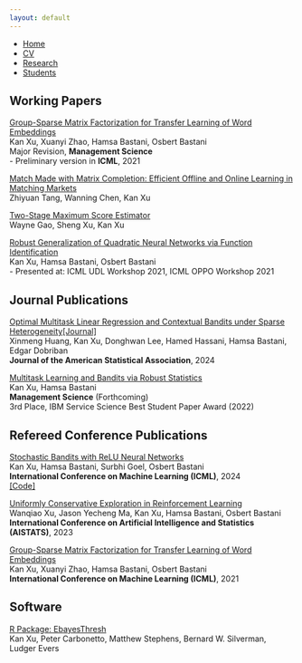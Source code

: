 ```yaml
---
layout: default
---
```


<ul class='menu'>
<li><a href="./">Home</a></li>
<li><a href="./CV.pdf">CV</a></li>
<li><a href="./research.html">Research</a></li>
<li><a href="./student.html">Students</a></li>
</ul>

<h2>Working Papers</h2>

<p><a href="https://papers.ssrn.com/sol3/papers.cfm?abstract_id=4730050">Group-Sparse Matrix Factorization for Transfer Learning of Word Embeddings</a><br>
Kan Xu, Xuanyi Zhao, Hamsa Bastani, Osbert Bastani<br>
Major Revision, <b>Management Science</b><br>
- Preliminary version in <b>ICML</b>, 2021</p>

<p><a href="https://papers.ssrn.com/sol3/papers.cfm?abstract_id=4976903">Match Made with Matrix Completion: Efficient Offline and Online Learning in Matching Markets</a><br>
Zhiyuan Tang, Wanning Chen, Kan Xu</p>

<p><a href="https://arxiv.org/abs/2009.02854v4">Two-Stage Maximum Score Estimator</a><br>
Wayne Gao, Sheng Xu, Kan Xu</p>

<p><a href="https://arxiv.org/abs/2109.10935">Robust Generalization of Quadratic Neural Networks via Function Identification</a><br>
Kan Xu, Hamsa Bastani, Osbert Bastani<br>
- Presented at: ICML UDL Workshop 2021, ICML OPPO Workshop 2021</p>

<h2>Journal Publications</h2>

<p><a href="https://arxiv.org/abs/2306.06291">Optimal Multitask Linear Regression and
Contextual Bandits under Sparse Heterogeneity</a><a href="https://www.tandfonline.com/doi/full/10.1080/01621459.2024.2439622?src=">[Journal]</a><br> 
Xinmeng Huang, Kan Xu, Donghwan Lee, Hamed Hassani, Hamsa Bastani, Edgar Dobriban<br>
<b>Journal of the American Statistical Association</b>, 2024</p>

<p><a href="https://papers.ssrn.com/sol3/papers.cfm?abstract_id=4779711">Multitask Learning and Bandits via Robust Statistics</a><br>
Kan Xu, Hamsa Bastani<br>
<b>Management Science</b> (Forthcoming)<br>
<span class='award'>3rd Place, IBM Service Science Best Student Paper Award (2022)</span></p>

<h2>Refereed Conference Publications</h2>

<p><a href="https://proceedings.mlr.press/v235/xu24c.html">Stochastic Bandits with ReLU Neural Networks</a><br>
Kan Xu, Hamsa Bastani, Surbhi Goel, Osbert Bastani<br>
<b>International Conference on Machine Learning (ICML)</b>, 2024<br>
<a href="https://github.com/kanxu526/ReLUBandit">[Code]</a></p> 

<p><a href="https://proceedings.mlr.press/v206/xu23j.html">Uniformly Conservative Exploration in Reinforcement Learning</a><br>
Wanqiao Xu, Jason Yecheng Ma, Kan Xu, Hamsa Bastani, Osbert Bastani<br>
<b>International Conference on Artificial Intelligence and Statistics (AISTATS)</b>, 2023</p>

<p><a href="http://proceedings.mlr.press/v139/xu21l.html">Group-Sparse Matrix Factorization for Transfer Learning of Word Embeddings</a><br>
Kan Xu, Xuanyi Zhao, Hamsa Bastani, Osbert Bastani<br>
<b>International Conference on Machine Learning (ICML)</b>, 2021</p>

<h2>Software</h2>

<p><a href="https://github.com/stephenslab/EbayesThresh">R Package: EbayesThresh</a><br>
Kan Xu, Peter Carbonetto, Matthew Stephens, Bernard W. Silverman, Ludger Evers</p>


